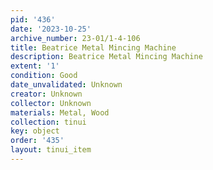 ```yaml
---
pid: '436'
date: '2023-10-25'
archive_number: 23-01/1-4-106
title: Beatrice Metal Mincing Machine
description: Beatrice Metal Mincing Machine
extent: '1'
condition: Good
date_unvalidated: Unknown
creator: Unknown
collector: Unknown
materials: Metal, Wood
collection: tinui
key: object
order: '435'
layout: tinui_item
---
```

